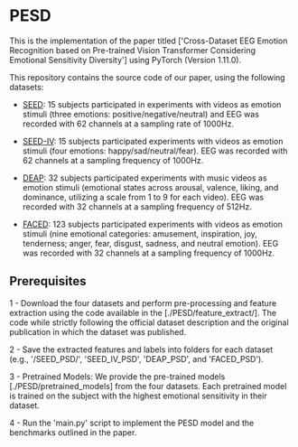 # PESD
This is the implementation of the paper titled ['Cross-Dataset EEG Emotion Recognition based on Pre-trained Vision Transformer Considering Emotional Sensitivity Diversity'] using PyTorch (Version 1.11.0).

This repository contains the source code of our paper, using the following datasets:


- [SEED](https://bcmi.sjtu.edu.cn/home/seed/seed.html): 15 subjects participated in experiments with videos as emotion stimuli (three emotions: positive/negative/neutral) and EEG was recorded with 62 channels at a sampling rate of 1000Hz.

- [SEED-IV](https://bcmi.sjtu.edu.cn/home/seed/seed-iv.html): 15 subjects participated experiments with videos as emotion stimuli (four emotions: happy/sad/neutral/fear).  EEG was recorded with 62 channels at a sampling frequency of 1000Hz.

- [DEAP](https://www.eecs.qmul.ac.uk/mmv/datasets/deap/): 32 subjects participated experiments with music videos as emotion stimuli (emotional states across arousal, valence, liking, and dominance, utilizing a scale from 1 to 9 for each video).  EEG was recorded with 32 channels at a sampling frequency of 512Hz.

- [FACED](https://doi.org/10.7303/syn50614194): 123 subjects participated experiments with videos as emotion stimuli (nine emotional categories: amusement, inspiration, joy, tenderness; anger, fear, disgust, sadness, and neutral emotion). EEG was recorded with 32 channels at a sampling frequency of 1000Hz.


## Prerequisites

1 - Download the four datasets and perform pre-processing and feature extraction using the code available in the [./PESD/feature_extract/]. The code while strictly following the official dataset description and the original publication in which the dataset was published.

2 - Save the extracted features and labels into folders for each dataset (e.g., '/SEED_PSD/', 'SEED_IV_PSD', 'DEAP_PSD', and 'FACED_PSD'). 

3 - Pretrained Models: We provide the pre-trained models [./PESD/pretrained_models] from the four datasets. Each pretrained model is trained on the subject with the highest emotional sensitivity in their dataset. 
 
4 - Run the 'main.py' script to implement the PESD model and the benchmarks outlined in the paper.
